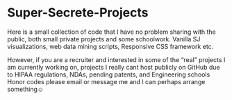Super-Secrete-Projects
======================

Here is a small collection of code that I have no problem sharing with the public, both small private projects and some schoolwork. Vanilla SJ visualizations, web data mining scripts, Responsive CSS framework etc.

However, if you are a recruiter and interested in some of the “real” projects I am currently working on, projects I really cant host publicly on GitHub due to HIPAA regulations, NDAs, pending patents, and Engineering schools Honor codes please email or message me and I can perhaps arrange something☺




